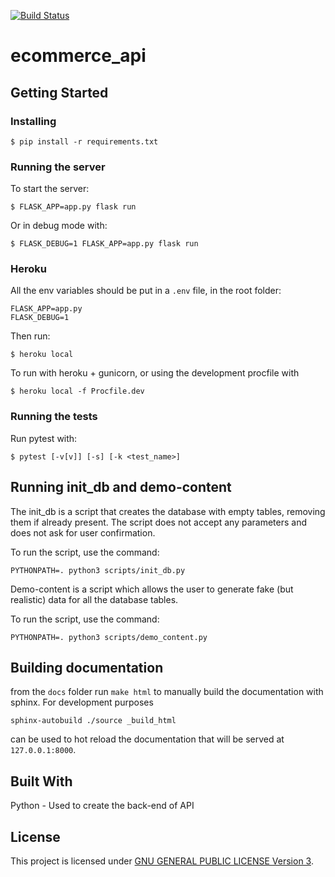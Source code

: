 [![Build Status](https://api.travis-ci.org/repositories/nbschool/ecommerce_api.svg)](https://travis-ci.org/nbschool/ecommerce_api)

# ecommerce_api

## Getting Started


### Installing

    $ pip install -r requirements.txt

### Running the server

To start the server:

    $ FLASK_APP=app.py flask run

Or in debug mode with:

    $ FLASK_DEBUG=1 FLASK_APP=app.py flask run


### Heroku
All the env variables should be put in a `.env` file, in the root folder:

    FLASK_APP=app.py
    FLASK_DEBUG=1

Then run:

    $ heroku local

To run with heroku + gunicorn, or using the development procfile with
    
    $ heroku local -f Procfile.dev


### Running the tests

Run pytest with:

    $ pytest [-v[v]] [-s] [-k <test_name>]


## Running init_db and demo-content

The init_db is a script that creates the database with empty tables, removing them if already present. The script does not accept any parameters and does not ask for user confirmation.

To run the script, use the command:
```
PYTHONPATH=. python3 scripts/init_db.py
```

Demo-content is a script which allows the user to generate fake (but realistic) data for all the database tables.

To run the script, use the command:
```
PYTHONPATH=. python3 scripts/demo_content.py
```

## Building documentation

from the `docs` folder run `make html` to manually build the documentation with sphinx.
For development purposes

    sphinx-autobuild ./source _build_html

can be used to hot reload the documentation that will be served at `127.0.0.1:8000`.

## Built With

Python - Used to create the back-end of API


## License

 This project is licensed under [GNU GENERAL PUBLIC LICENSE Version 3](/LICENSE).
